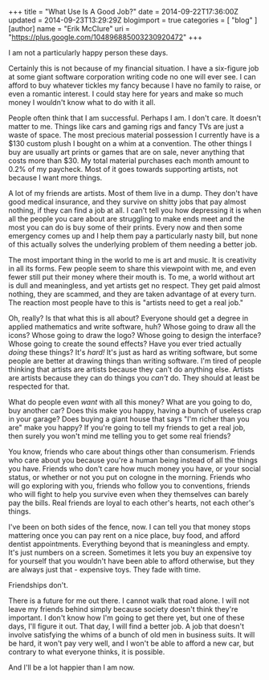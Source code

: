 +++
title = "What Use Is A Good Job?"
date = 2014-09-22T17:36:00Z
updated = 2014-09-23T13:29:29Z
blogimport = true 
categories = [ "blog" ]
[author]
	name = "Erik McClure"
	uri = "https://plus.google.com/104896885003230920472"
+++

I am not a particularly happy person these days.

Certainly this is not because of my financial situation. I have a six-figure job at some giant software corporation writing code no one will ever see. I can afford to buy whatever tickles my fancy because I have no family to raise, or even a romantic interest. I could stay here for years and make so much money I wouldn't know what to do with it all.

People often think that I am successful. Perhaps I am. I don't care. It doesn't matter to me. Things like cars and gaming rigs and fancy TVs are just a waste of space. The most precious material possession I currently have is a $130 custom plush I bought on a whim at a convention. The other things I buy are usually art prints or games that are on sale, never anything that costs more than $30. My total material purchases each month amount to 0.2% of my paycheck. Most of it goes towards supporting artists, not because I want more things.

A lot of my friends are artists. Most of them live in a dump. They don't have good medical insurance, and they survive on shitty jobs that pay almost nothing, if they can find a job at all. I can't tell you how depressing it is when all the people you care about are struggling to make ends meet and the most you can do is buy some of their prints. Every now and then some emergency comes up and I help them pay a particularly nasty bill, but none of this actually solves the underlying problem of them needing a better job.

The most important thing in the world to me is art and music. It is creativity in all its forms. Few people seem to share this viewpoint with me, and even fewer still put their money where their mouth is. To me, a world without art is dull and meaningless, and yet artists get no respect. They get paid almost nothing, they are scammed, and they are taken advantage of at every turn. The reaction most people have to this is "artists need to get a real job."

Oh, really? Is that what this is all about? Everyone should get a degree in applied mathematics and write software, huh? Whose going to draw all the icons? Whose going to draw the logo? Whose going to design the interface? Whose going to create the sound effects? Have you ever tried actually *doing* these things? It's *hard!* It's just as hard as writing software, but some people are better at drawing things than writing software. I'm tired of people thinking that artists are artists because they can't do anything else. Artists are artists because they can do things you *can't* do. They should at least be respected for that.

What do people even *want* with all this money? What are you going to do, buy another car? Does this make you happy, having a bunch of useless crap in your garage? Does buying a giant house that says "I'm richer than you are" make you happy? If you're going to tell my friends to get a real job, then surely you won't mind me telling you to get some real friends?

You know, friends who care about things other than consumerism. Friends who care about you because you're a human being instead of all the things you have. Friends who don't care how much money you have, or your social status, or whether or not you put on cologne in the morning. Friends who will go exploring with you, friends who follow you to conventions, friends who will  fight to help you survive even when they themselves can barely pay the bills. Real friends are loyal to each other's hearts, not each other's things.

I've been on both sides of the fence, now. I can tell you that money stops mattering once you can pay rent on a nice place, buy food, and afford dentist appointments. Everything beyond that is meaningless and empty. It's just numbers on a screen. Sometimes it lets you buy an expensive toy for yourself that you wouldn't have been able to afford otherwise, but they are always just that - expensive toys. They fade with time.

Friendships don't.

There is a future for me out there. I cannot walk that road alone. I will not leave my friends behind simply because society doesn't think they're important. I don't know how I'm going to get there yet, but one of these days, I'll figure it out. That day, I will find a better job. A job that doesn't involve satisfying the whims of a bunch of old men in business suits. It will be hard, it won't pay very well, and I won't be able to afford a new car, but contrary to what everyone thinks, it is possible.

And I'll be a lot happier than I am now.
